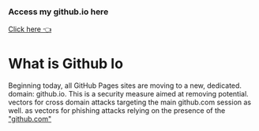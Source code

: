 ### Access my github.io here
<a href="https://Xorizn.github.io">Click here 👈</a>
<h1>What is Github Io</h1>
<p>Beginning today, all GitHub Pages sites are moving to a new, dedicated. domain: github.io. This is a security measure aimed at removing potential. vectors for cross domain attacks targeting the main github.com session as well. as vectors for phishing attacks relying on the presence of the <a href="https://github.com">"github.com"</a>
